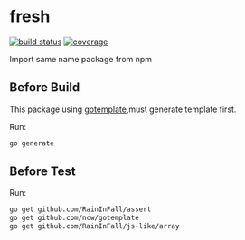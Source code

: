 # fresh

[![build status](https://travis-ci.org/RainInFall/fresh.svg?branch=master)](https://travis-ci.org/RainInFall/fresh.svg?branch=master)
[![coverage](https://coveralls.io/repos/github/RainInFall/fresh/badge.svg)](https://coveralls.io/repos/github/RainInFall/fresh/badge.svg)

Import same name package from npm
## Before Build
This package using [gotemplate](https://github.com/ncw/gotemplate),must generate template first.

Run:
```sh
go generate
```
## Before Test
Run:
```sh
go get github.com/RainInFall/assert
go get github.com/ncw/gotemplate
go get github.com/RainInFall/js-like/array
```